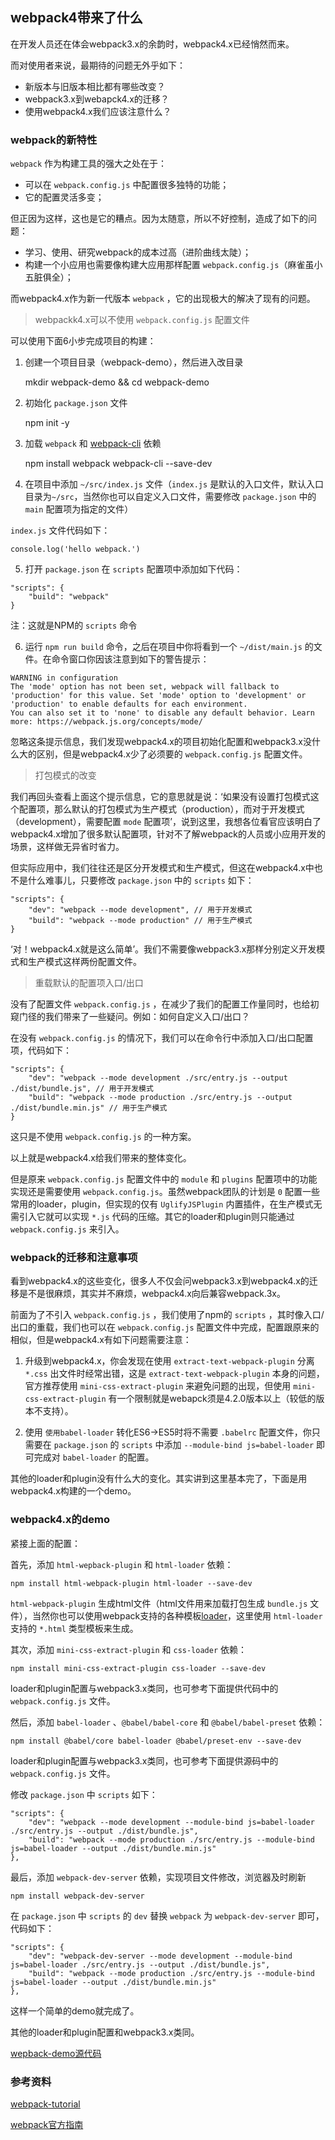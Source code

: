## webpack4带来了什么

在开发人员还在体会webpack3.x的余韵时，webpack4.x已经悄然而来。

而对使用者来说，最期待的问题无外乎如下：

* 新版本与旧版本相比都有哪些改变？
* webpack3.x到webapck4.x的迁移？
* 使用webpack4.x我们应该注意什么？

### webpack的新特性

`webpack` 作为构建工具的强大之处在于：

* 可以在 `webpack.config.js` 中配置很多独特的功能；
* 它的配置灵活多变；

但正因为这样，这也是它的糟点。因为太随意，所以不好控制，造成了如下的问题：

* 学习、使用、研究webpack的成本过高（进阶曲线太陡）；
* 构建一个小应用也需要像构建大应用那样配置 `webpack.config.js`（麻雀虽小五脏俱全）；

而webpack4.x作为新一代版本 `webpack` ，它的出现极大的解决了现有的问题。

> webpackk4.x可以不使用 `webpack.config.js` 配置文件

可以使用下面6小步完成项目的构建：

1. 创建一个项目目录（webpack-demo），然后进入改目录
    
    mkdir webpack-demo && cd webpack-demo

2. 初始化 `package.json` 文件
    
    npm init -y

3. 加载 `webpack` 和 [webpack-cli](https://github.com/webpack/webpack-cli) 依赖
    
    npm install webpack webpack-cli --save-dev

4. 在项目中添加 `~/src/index.js` 文件（`index.js` 是默认的入口文件，默认入口目录为`~/src`，当然你也可以自定义入口文件，需要修改 `package.json` 中的 `main` 配置项为指定的文件）

`index.js` 文件代码如下：

```
console.log('hello webpack.')
```

5. 打开 `package.json` 在 `scripts` 配置项中添加如下代码：

```
"scripts": {
    "build": "webpack"
}
```
注：这就是NPM的 `scripts` 命令

6. 运行 `npm run build` 命令，之后在项目中你将看到一个 `~/dist/main.js` 的文件。在命令窗口你因该注意到如下的警告提示：

```
WARNING in configuration
The 'mode' option has not been set, webpack will fallback to 'production' for this value. Set 'mode' option to 'development' or 'production' to enable defaults for each environment.
You can also set it to 'none' to disable any default behavior. Learn more: https://webpack.js.org/concepts/mode/
```

忽略这条提示信息，我们发现webpack4.x的项目初始化配置和webpack3.x没什么大的区别，但是webpack4.x少了必须要的 `webpack.config.js` 配置文件。

> 打包模式的改变

我们再回头查看上面这个提示信息，它的意思就是说：‘如果没有设置打包模式这个配置项，那么默认的打包模式为生产模式（production），而对于开发模式（development），需要配置 `mode` 配置项’，说到这里，我想各位看官应该明白了webpack4.x增加了很多默认配置项，针对不了解webpack的人员或小应用开发的场景，这样做无异省时省力。

但实际应用中，我们往往还是区分开发模式和生产模式，但这在webpack4.x中也不是什么难事儿，只要修改 `package.json` 中的 `scripts` 如下：

```
"scripts": {
    "dev": "webpack --mode development", // 用于开发模式
    "build": "webpack --mode production" // 用于生产模式
}
```

‘对！webpack4.x就是这么简单’。我们不需要像webpack3.x那样分别定义开发模式和生产模式这样两份配置文件。

> 重载默认的配置项入口/出口

没有了配置文件 `webpack.config.js` ，在减少了我们的配置工作量同时，也给初窥门径的我们带来了一些疑问。例如：如何自定义入口/出口？

在没有 `webpack.config.js` 的情况下，我们可以在命令行中添加入口/出口配置项，代码如下：

```
"scripts": {
    "dev": "webpack --mode development ./src/entry.js --output ./dist/bundle.js", // 用于开发模式
    "build": "webpack --mode production ./src/entry.js --output ./dist/bundle.min.js" // 用于生产模式
}
```

这只是不使用 `webpack.config.js` 的一种方案。

以上就是webpack4.x给我们带来的整体变化。

但是原来 `webpack.config.js` 配置文件中的 `module` 和 `plugins` 配置项中的功能实现还是需要使用 `webpack.config.js`。虽然webpack团队的计划是 `0` 配置一些常用的loader，plugin，但实现的仅有 `UglifyJSPlugin` 内置插件，在生产模式无需引入它就可以实现 `*.js` 代码的压缩。其它的loader和plugin则只能通过 `webpack.config.js` 来引入。

### webpack的迁移和注意事项

看到webpack4.x的这些变化，很多人不仅会问webpack3.x到webpack4.x的迁移是不是很麻烦，其实并不麻烦，webpack4.x向后兼容webpack.3x。

前面为了不引入 `webpack.config.js` ，我们使用了npm的 `scripts` ，其时像入口/出口的重载，我们也可以在 `webpack.config.js` 配置文件中完成，配置跟原来的相似，但是webpack4.x有如下问题需要注意：

1. 升级到webpack4.x，你会发现在使用 `extract-text-webpack-plugin` 分离 `*.css` 出文件时经常出错，这是 `extract-text-webpack-plugin` 本身的问题，官方推荐使用 `mini-css-extract-plugin` 来避免问题的出现，但使用 `mini-css-extract-plugin` 有一个限制就是webapck须是4.2.0版本以上（较低的版本不支持）。

2. 使用 `使用babel-loader` 转化ES6->ES5时将不需要 `.babelrc` 配置文件，你只需要在 `package.json` 的 `scripts` 中添加 `--module-bind js=babel-loader` 即可完成对 `babel-loader` 的配置。

其他的loader和plugin没有什么大的变化。其实讲到这里基本完了，下面是用webpack4.x构建的一个demo。

### webpack4.x的demo

紧接上面的配置：

首先，添加 `html-wepback-plugin` 和 `html-loader` 依赖：

    npm install html-webpack-plugin html-loader --save-dev

`html-webpack-plugin` 生成html文件（html文件用来加载打包生成 `bundle.js` 文件），当然你也可以使用webpack支持的各种模板[loader](https://webpack.js.org/loaders/#templating)，这里使用 `html-loader` 支持的 `*.html` 类型模板来生成。

其次，添加 `mini-css-extract-plugin` 和 `css-loader` 依赖：

    npm install mini-css-extract-plugin css-loader --save-dev

loader和plugin配置与webpack3.x类同，也可参考下面提供代码中的 `webpack.config.js` 文件。

然后，添加 `babel-loader` 、`@babel/babel-core` 和 `@babel/babel-preset` 依赖：

    npm install @babel/core babel-loader @babel/preset-env --save-dev

loader和plugin配置与webpack3.x类同，也可参考下面提供源码中的 `webpack.config.js` 文件。

修改 `package.json` 中 `scripts` 如下：

```
"scripts": {
    "dev": "webpack --mode development --module-bind js=babel-loader  ./src/entry.js --output ./dist/bundle.js",
    "build": "webpack --mode production ./src/entry.js --module-bind js=babel-loader --output ./dist/bundle.min.js"
},
```

最后，添加 `webpack-dev-server` 依赖，实现项目文件修改，浏览器及时刷新

    npm install webpack-dev-server

在 `package.json` 中 `scripts` 的 `dev` 替换 `webpack` 为 `webpack-dev-server` 即可，代码如下：

```
"scripts": {
    "dev": "webpack-dev-server --mode development --module-bind js=babel-loader ./src/entry.js --output ./dist/bundle.js",
    "build": "webpack --mode production ./src/entry.js --module-bind js=babel-loader --output ./dist/bundle.min.js"
},
```

这样一个简单的demo就完成了。

其他的loader和plugin配置和webpack3.x类同。

[wepback-demo源代码](https://github.com/)

### 参考资料

[webpack-tutorial](https://www.valentinog.com/blog/webpack-tutorial/)

[webpack官方指南](https://webpack.js.org/)
